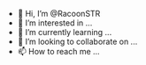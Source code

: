 - 👋 Hi, I’m @RacoonSTR
- 👀 I’m interested in ...
- 🌱 I’m currently learning ...
- 💞️ I’m looking to collaborate on ...
- 📫 How to reach me ...

<!---
RacoonSTR/RacoonSTR is a ✨ special ✨ repository because its `README.md` (this file) appears on your GitHub profile.
You can click the Preview link to take a look at your changes.
--->

